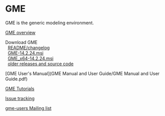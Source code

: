 <link href="markdown.css" rel="stylesheet"></link>

<!---
This file is synced manually to https://forge.isis.vanderbilt.edu/gme/
See also https://svn.isis.vanderbilt.edu/MoBIES/UDM/trunk/UDM_Release_Howto.txt
-->

GME
===

GME is the generic modeling environment.

[GME overview](http://www.isis.vanderbilt.edu/Projects/gme/)

Download GME  
&nbsp; [README/changelog](http://repo.isis.vanderbilt.edu/GME/14.2.24/README.txt)  
&nbsp; [GME-14.2.24.msi](http://repo.isis.vanderbilt.edu/GME/14.2.24/GME-14.2.24.msi)  
&nbsp; [GME_x64-14.2.24.msi](http://repo.isis.vanderbilt.edu/GME/14.2.24/GME_x64-14.2.24.msi)  
&nbsp; [older releases and source code](http://repo.isis.vanderbilt.edu/GME/old/)  

[GME User's Manual](GME Manual and User Guide/GME Manual and User Guide.pdf)

[GME Tutorials](Tutorial/index.html)

[Issue tracking](http://escher.isis.vanderbilt.edu/JIRA/browse/GME)

[gme-users Mailing list](http://list.isis.vanderbilt.edu/mailman/listinfo/gme-users)
